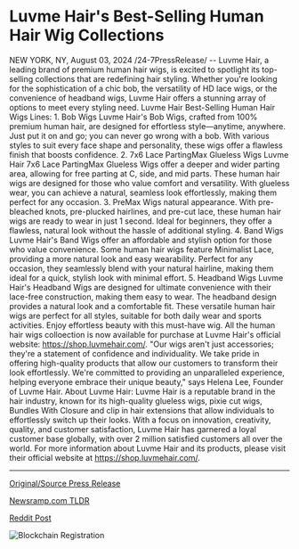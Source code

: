 # Luvme Hair's Best-Selling Human Hair Wig Collections

NEW YORK, NY, August 03, 2024 /24-7PressRelease/ -- Luvme Hair, a leading brand of premium human hair wigs, is excited to spotlight its top-selling collections that are redefining hair styling. Whether you're looking for the sophistication of a chic bob, the versatility of HD lace wigs, or the convenience of headband wigs, Luvme Hair offers a stunning array of options to meet every styling need.  Luvme Hair Best-Selling Human Hair Wigs Lines: 1. Bob Wigs Luvme Hair's Bob Wigs, crafted from 100% premium human hair, are designed for effortless style—anytime, anywhere. Just put it on and go; you can never go wrong with a bob. With various styles to suit every face shape and personality, these wigs offer a flawless finish that boosts confidence.  2. 7x6 Lace PartingMax Glueless Wigs Luvme Hair 7x6 Lace PartingMax Glueless Wigs offer a deeper and wider parting area, allowing for free parting at C, side, and mid parts. These human hair wigs are designed for those who value comfort and versatility. With glueless wear, you can achieve a natural, seamless look effortlessly, making them perfect for any occasion.  3. PreMax Wigs natural appearance. With pre-bleached knots, pre-plucked hairlines, and pre-cut lace, these human hair wigs are ready to wear in just 1 second. Ideal for beginners, they offer a flawless, natural look without the hassle of additional styling.  4. Band Wigs Luvme Hair's Band Wigs offer an affordable and stylish option for those who value convenience. Some human hair wigs feature Minimalist Lace, providing a more natural look and easy wearability. Perfect for any occasion, they seamlessly blend with your natural hairline, making them ideal for a quick, stylish look with minimal effort.  5. Headband Wigs Luvme Hair's Headband Wigs are designed for ultimate convenience with their lace-free construction, making them easy to wear. The headband design provides a natural look and a comfortable fit. These versatile human hair wigs are perfect for all styles, suitable for both daily wear and sports activities. Enjoy effortless beauty with this must-have wig.  All the human hair wigs colloection is now available for purchase at Luvme Hair's official website: https://shop.luvmehair.com/.  "Our wigs aren't just accessories; they're a statement of confidence and individuality. We take pride in offering high-quality products that allow our customers to transform their look effortlessly. We're committed to providing an unparalleled experience, helping everyone embrace their unique beauty," says Helena Lee, Founder of Luvme Hair.  About Luvme Hair: Luvme Hair is a reputable brand in the hair industry, known for its high-quality glueless wigs, pixie cut wigs, Bundles With Closure and clip in hair extensions that allow individuals to effortlessly switch up their looks. With a focus on innovation, creativity, quality, and customer satisfaction, Luvme Hair has garnered a loyal customer base globally, with over 2 million satisfied customers all over the world. For more information about Luvme Hair and its products, please visit their official website at https://shop.luvmehair.com/. 

---

[Original/Source Press Release](https://www.24-7pressrelease.com/press-release/513082/luvme-hairs-best-selling-human-hair-wig-collections)
                    

[Newsramp.com TLDR](None) 



[Reddit Post](https://www.reddit.com/r/Lifestyle_Culture/comments/1eix6gh/luvme_hair_redefines_hair_styling_with_topselling/) 



![Blockchain Registration](https://cdn.newsramp.app/24-7PressRelease/qrcode/248/3/airyucId.webp)